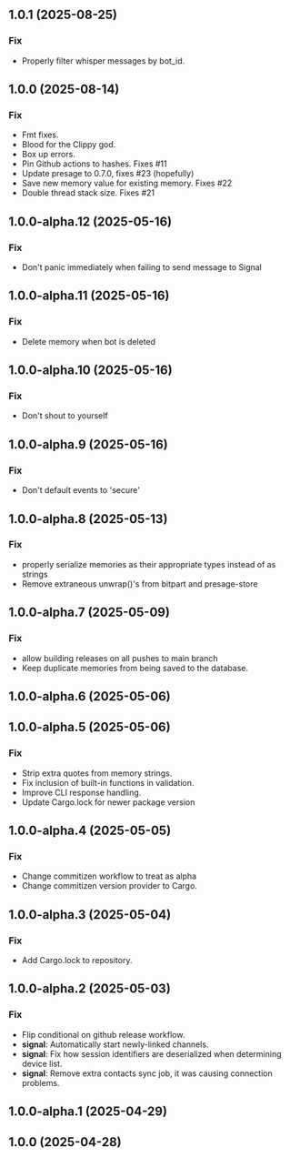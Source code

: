 ## 1.0.1 (2025-08-25)

### Fix

- Properly filter whisper messages by bot_id.

## 1.0.0 (2025-08-14)

### Fix

- Fmt fixes.
- Blood for the Clippy god.
- Box up errors.
- Pin Github actions to hashes. Fixes #11
- Update presage to 0.7.0, fixes #23 (hopefully)
- Save new memory value for existing memory. Fixes #22
- Double thread stack size. Fixes #21

## 1.0.0-alpha.12 (2025-05-16)

### Fix

- Don't panic immediately when failing to send message to Signal

## 1.0.0-alpha.11 (2025-05-16)

### Fix

- Delete memory when bot is deleted

## 1.0.0-alpha.10 (2025-05-16)

### Fix

- Don't shout to yourself

## 1.0.0-alpha.9 (2025-05-16)

### Fix

- Don't default events to 'secure'

## 1.0.0-alpha.8 (2025-05-13)

### Fix

- properly serialize memories as their appropriate types instead of as strings
- Remove extraneous unwrap()'s from bitpart and presage-store

## 1.0.0-alpha.7 (2025-05-09)

### Fix

- allow building releases on all pushes to main branch
- Keep duplicate memories from being saved to the database.

## 1.0.0-alpha.6 (2025-05-06)

## 1.0.0-alpha.5 (2025-05-06)

### Fix

- Strip extra quotes from memory strings.
- Fix inclusion of built-in functions in validation.
- Improve CLI response handling.
- Update Cargo.lock for newer package version

## 1.0.0-alpha.4 (2025-05-05)

### Fix

- Change commitizen workflow to treat as alpha
- Change commitizen version provider to Cargo.

## 1.0.0-alpha.3 (2025-05-04)

### Fix

- Add Cargo.lock to repository.

## 1.0.0-alpha.2 (2025-05-03)

### Fix

- Flip conditional on github release workflow.
- **signal**: Automatically start newly-linked channels.
- **signal**: Fix how session identifiers are deserialized when determining device list.
- **signal**: Remove extra contacts sync job, it was causing connection problems.

## 1.0.0-alpha.1 (2025-04-29)

## 1.0.0 (2025-04-28)
